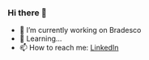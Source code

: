### Hi there 👋

- 🔭 I’m currently working on Bradesco
- 🌱 Learning...
- 📫 How to reach me: [LinkedIn](https://www.linkedin.com/in/victorstella)
